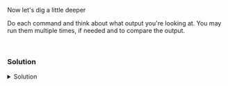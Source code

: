 Now let's dig a little deeper

Do each command and think about what output you're looking at. You may run them multiple times, if needed and to compare the output.

<br>

### Solution
<details>
<summary>Solution</summary>
Let's look at the virtual memory usage of this system.

```plain
vmstat 1 5
```{{exec}}

What are you seeing here? Is this system under high memory usage or not?

Next we check the overall CPU usage of the system every second for 5 seconds.

```plain
mpstat 1 5
```{{exec}}

Is this system under high memory load or not?

Next we check what processes are running on the system

```plain
ps -ef
ps -ef | awk '{print $1}' | uniq -c
```{{exec}}

What users is using the most processes? Do you think this system is doing any real work or just sitting there running an OS?

Next we check what processes are executing on the processor every second.

```plain
pidstat 1 5
```{{exec}}

Why do these have different length output? What processes were using the most CPU? Which showed up the most often?

Next we may want to see more CPU and Disk usage on the system in 1 second increments. Do you think you could modify this to run for 30 seconds?

```plain
iostat -xz 1 5
```{{exec}}

</details>